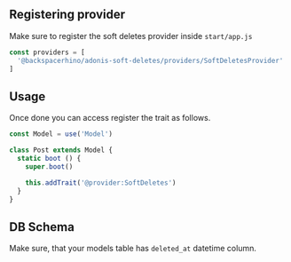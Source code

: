 ## Registering provider

Make sure to register the soft deletes provider inside `start/app.js`

```js
const providers = [
  '@backspacerhino/adonis-soft-deletes/providers/SoftDeletesProvider'
]
```

## Usage

Once done you can access register the trait as follows.

```js
const Model = use('Model')

class Post extends Model {
  static boot () {
    super.boot()

    this.addTrait('@provider:SoftDeletes')
  }
}
```

## DB Schema

Make sure, that your models table has `deleted_at` datetime column.